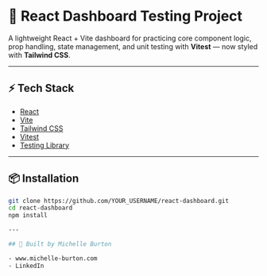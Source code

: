# 🧪 React Dashboard Testing Project

A lightweight React + Vite dashboard for practicing core component logic, prop handling, state management, and unit testing with **Vitest** — now styled with **Tailwind CSS**.

---

## ⚡️ Tech Stack

- [React](https://reactjs.org/)
- [Vite](https://vitejs.dev/)
- [Tailwind CSS](https://tailwindcss.com/)
- [Vitest](https://vitest.dev/)
- [Testing Library](https://testing-library.com/docs/react-testing-library/intro/)

---

## 📦 Installation

```bash
git clone https://github.com/YOUR_USERNAME/react-dashboard.git
cd react-dashboard
npm install

---

## 🐾 Built by Michelle Burton

- www.michelle-burton.com 
- LinkedIn
